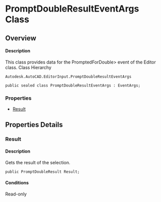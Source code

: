 # PromptDoubleResultEventArgs Class

## Overview

#### Description
This class provides data for the PromptedForDouble> event of the Editor class.
Class Hierarchy
```text
Autodesk.AutoCAD.EditorInput.PromptDoubleResultEventArgs
```

```text
public sealed class PromptDoubleResultEventArgs : EventArgs;
```

### Properties

- [Result](#result)


## Properties Details

### Result

#### Description
Gets the result of the selection.
```text
public PromptDoubleResult Result;
```

#### Conditions
Read-only